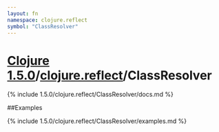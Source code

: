 ```yaml
---
layout: fn
namespace: clojure.reflect
symbol: "ClassResolver"
---
```


# [Clojure 1.5.0](../../)/[clojure.reflect](../)/ClassResolver

{% include 1.5.0/clojure.reflect/ClassResolver/docs.md %}

##Examples

{% include 1.5.0/clojure.reflect/ClassResolver/examples.md %}

